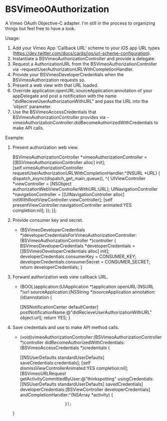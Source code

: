 BSVimeoOAuthorization
=====================

A Vimeo OAuth Objective-C adapter. I'm still in the process to organizing things but feel free to have a look.

Usage:
  1. Add your Vimeo App 'Callback URL' scheme to your iOS app URL types (https://dev.twitter.com/docs/cards/ios/url-scheme-configuration).
  2. Instantiate a BSVimeoAuthorizationController and provide a delegate.
  3. Request a AuthorizationURL from the BSVimeoAuthorizationController via -requestUserAuthorizationURLWithCompletionHandler.
  4. Provide your BSVimeoDeveloperCredentials when the BSVimeoAuthorization requests so.
  5. Present a web view with that URL loaded.
  6. Override application:openURL:sourceApplication:annotation of your appDelegate and post a notification with the name "didRecieveUserAuthorizationWithURL" and pass the URL into the 'object' parameter.
  7. Use the BSVimeoAccessCredentials that BSVimeoAuthorizationController provides via -vimeoAuthorizationController:didBecomeAuthorizedWithCredentials to make API calls.
  
Example:

1. Present authorization web view.

    BSVimeoAuthorizationController *vimeoAuthorizationController = [[BSVimeoAuthorizationController alloc] init];
    [self.vimeoAuthorizationController requestUserAuthorizationURLWithCompletionHandler:^(NSURL *URL) {
      dispatch_async(dispatch_get_main_queue(), ^{
        UIViewController *viewController = [NSObject authorizationWebViewControllerWithURL:URL];
        UINavigationController *navigationController = [[UINavigationController alloc] initWithRootViewController:viewController];
        [self presentViewController:navigationController animated:YES completion:nil];
      });
    }];
    

2. Provide consumer key and secret.  
    - (BSVimeoDeveloperCredentials *)developerCredentialsForVimeoAuthorizationController:(BSVimeoAuthorizationController *)controller {
      BSVimeoDeveloperCredentials *developerCredentials = [[BSVimeoDeveloperCredentials alloc] init];
      developerCredentials.consumerKey = CONSUMER_KEY;
      developerCredentials.consumerSecret = CONSUMER_SECRET;
      return developerCredentials;
    }

3. Forward authorization web view callback URL.
    - (BOOL)application:(UIApplication *)application
                openURL:(NSURL *)url
      sourceApplication:(NSString *)sourceApplication
             annotation:(id)annotation {
    
        [[NSNotificationCenter defaultCenter] postNotificationName:@"didRecieveUserAuthorizationWithURL" object:url];
        return YES;
    }

4. Save credentials and use to make API method calls.
    - (void)vimeoAuthorizationController:(BSVimeoAuthorizationController *)controller
      didBecomeAuthorizedWithCredentials:(BSVimeoAccessCredentials *)credentials {
    
      [[NSUserDefaults standardUserDefaults] saveCredentials:credentials];
      [self dismissViewControllerAnimated:YES completion:nil];
      [BSVimeoURLRequest getActivityCommittedByUser:@"thinkspotting"
                                  usingCredentials:[[NSUserDefaults standardUserDefaults] savedCredentials]
                              developerCredentials:[BSViewController developerCredentials]
                              andCompletionHandler:^(NSArray *activity) {
                                 
                              }];
    }

